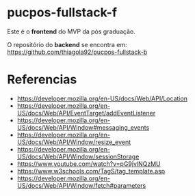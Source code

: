 # pucpos-fullstack-f
Este é o **frontend** do MVP da pós graduação.  

O repositório do **backend** se encontra em: https://github.com/thiagola92/pucpos-fullstack-b  

# Referencias
- https://developer.mozilla.org/en-US/docs/Web/API/Location
- https://developer.mozilla.org/en-US/docs/Web/API/EventTarget/addEventListener
- https://developer.mozilla.org/en-US/docs/Web/API/Window#messaging_events
- https://developer.mozilla.org/en-US/docs/Web/API/Window/resize_event
- https://developer.mozilla.org/en-US/docs/Web/API/Window/sessionStorage
- https://www.youtube.com/watch?v=pG9jvlNQzMU
- https://www.w3schools.com/TagS/tag_template.asp
- https://developer.mozilla.org/en-US/docs/Web/API/Window/fetch#parameters